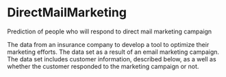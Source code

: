 # DirectMailMarketing

Prediction of people who will respond to direct mail marketing campaign

The data from an insurance company to develop a tool to optimize their
marketing efforts. The data set as a result of an email marketing
campaign. The data set includes customer information, described below, as a well as
whether the customer responded to the marketing campaign or not.


